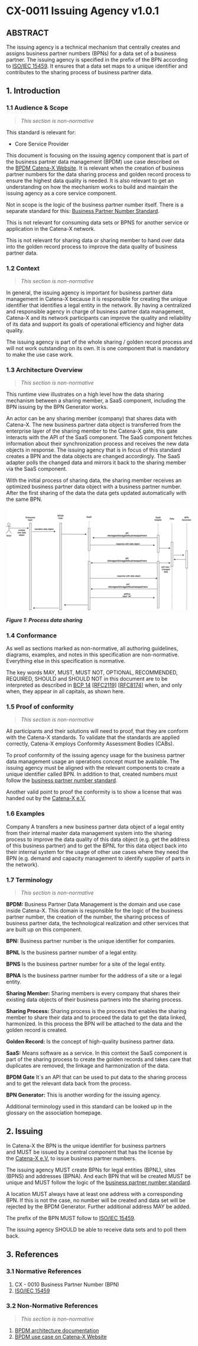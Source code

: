 
# CX-0011 Issuing Agency v1.0.1

## ABSTRACT

The issuing agency is a technical mechanism that centrally creates and
assigns business partner numbers (BPNs) for a data set of a business
partner. The issuing agency is specified in the prefix of the BPN
according to [ISO/IEC 15459](https://www.iso.org/standard/54779.html).
It ensures that a data set maps to a unique identifier and contributes
to the sharing process of business partner data.

## 1. Introduction

### 1.1 Audience & Scope

> *This section is non-normative*

This standard is relevant for:

- Core Service Provider

This document is focusing on the issuing agency component that is part
of the business partner data management (BPDM) use case described on
the [BPDM Catena-X Website](https://catena-x.net/en/angebote/bpdm). It
is relevant when the creation of business partner numbers for the data
sharing process and golden record process to ensure the highest data
quality is needed. It is also relevant to get an understanding on how
the mechanism works to build and maintain the issuing agency as a core
service component.

Not in scope is the logic of the business partner number itself. There
is a separate standard for this: [Business Partner Number
Standard](https://catena-x.net/de/standard-library).

This is not relevant for consuming data sets or BPNS for another service
or application in the Catena-X network.

This is not relevant for sharing data or sharing member to hand over
data into the golden record process to improve the data quality of
business partner data.

### 1.2 Context

> *This section is non-normative*

In general, the issuing agency is important for business partner data
management in Catena-X because it is responsible for creating the unique
identifier that identifies a legal entity in the network. By having a
centralized and responsible agency in charge of business partner data
management, Catena-X and its network participants can improve the
quality and reliability of its data and support its goals of operational
efficiency and higher data quality.

The issuing agency is part of the whole sharing / golden record process
and will not work outstanding on its own. It is one component that is
mandatory to make the use case work.

### 1.3 Architecture Overview

> *This section is non-normative*

This runtime view illustrates on a high level how the data sharing
mechanism between a sharing member, a SaaS component, including the BPN
issuing by the BPN Generator works.

An actor can be any sharing member (company) that shares data with
Catena-X. The new business partner data object is transferred from the
enterprise layer of the sharing member to the Catena-X gate, this gate
interacts with the API of the SaaS component. The SaaS component fetches
information about their synchronization process and receives the new
data objects in response. The issuing agency that is in focus of this
standard creates a BPN and the data objects are changed accordingly. The
SaaS adapter polls the changed data and mirrors it back to the sharing
member via the SaaS component.

With the initial process of sharing data, the sharing member receives an
optimized business partner data object with a business partner number.
After the first sharing of the data the data gets updated automatically
with the same BPN.

![ProcessDataSharing_1.jpg](./assets/CX-0011-process-data-sharing-1.jpg)

***Figure 1: Process data sharing***

### 1.4 Conformance

As well as sections marked as non-normative, all authoring guidelines,
diagrams, examples, and notes in this specification are non-normative.
Everything else in this specification is normative.

The key words MAY, MUST, MUST NOT, OPTIONAL, RECOMMENDED, REQUIRED,
SHOULD and SHOULD NOT in this document are to be interpreted as
described in [BCP
14](https://datatracker.ietf.org/doc/html/bcp14) \[[RFC2119](https://www.w3.org/TR/did-core/#bib-rfc2119)\]
\[[RFC8174](https://www.w3.org/TR/did-core/#bib-rfc8174)\] when, and
only when, they appear in all capitals, as shown here.

### 1.5 Proof of conformity

> *This section is non-normative*

All participants and their solutions will need to proof, that they are
conform with the Catena-X standards. To validate that the standards are
applied correctly, Catena-X employs Conformity Assessment Bodies (CABs).

To proof conformity of the issuing agency usage for the business partner
data management usage an operations concept must be available. The
issuing agency must be aligned with the relevant components to create a
unique identifier called BPN. In addition to that, created numbers must
follow the [business partner number
standard](https://catena-x.net/de/standard-library).

Another valid point to proof the conformity is to show a license that
was handed out by the [Catena-X e.V.](https://catena-x.net/)

### 1.6 Examples

Company A transfers a new business partner data object of a legal entity
from their internal master data management system into the sharing
process to improve the data quality of this data object (e.g. get the
address of this business partner) and to get the BPNL for this data
object back into their internal system for the usage of other use cases
where they need the BPN (e.g. demand and capacity management to identify
supplier of parts in the network).

### 1.7 Terminology

> *This section is non-normative*

**BPDM:** Business Partner Data Management is the domain and use case
inside Catena-X. This domain is responsible for the logic of the
business partner number, the creation of the number, the sharing process
of business partner data, the technological realization and other
services that are built up on this component.

**BPN:** Business partner number is the unique identifier for companies.

**BPNL** Is the business partner number of a legal entity.

**BPNS** Is the business partner number for a site of the legal entity.

**BPNA** Is the business partner number for the address of a site or a
legal entity.

**Sharing Member:** Sharing members is every company that shares their
existing data objects of their business partners into the sharing
process.

**Sharing Process:** Sharing process is the process that enables the
sharing member to share their data and to proceed the data to get the
data linked, harmonized. In this process the BPN will be attached to the
data and the golden record is created.

**Golden Record:** Is the concept of high-quality business partner data.

**SaaS:** Means software as a service. In this context the SaaS
component is part of the sharing process to create the golden records
and takes care that duplicates are removed, the linkage and
harmonization of the data.

**BPDM Gate** It´s an API that can be used to put data to the sharing
process and to get the relevant data back from the process.

**BPN Generator:** This is another wording for the issuing agency.

Additional terminology used in this standard can be looked up in the
glossary on the association homepage.

## 2. Issuing

In Catena-X the BPN is the unique identifier for business partners
and MUST be issued by a central component that has the license by
the [Catena-X e.V.](https://catena-x.net/) to issue business partner
numbers.

The issuing agency MUST create BPNs for legal entities (BPNL), sites
(BPNS) and addresses (BPNA). And each BPN that will be created MUST be
unique and MUST follow the logic of the [business partner number
standard](https://catena-x.net/de/standard-library).

A location MUST always have at least one address with a corresponding
BPN. If this is not the case, no number will be created and data set
will be rejected by the BPDM Generator. Further additional
address MAY be added.

The prefix of the BPN MUST follow to [ISO/IEC
15459](https://www.iso.org/standard/54779.html).

The issuing agency SHOULD be able to receive data sets and to poll them
back.

## 3. References

### 3.1 Normative References

1. CX - 0010 Business Partner Number (BPN)
2. [ISO/IEC 15459](https://www.iso.org/standard/54779.html)

### 3.2 Non-Normative References

> *This section is non-normative*

1. [BPDM architecture
documentation](https://github.com/eclipse-tractusx/bpdm/blob/main/docs/arc42/architecture-documentation.adoc)
2. [BPDM use case on Catena-X
Website](https://catena-x.net/en/angebote/bpdm)
